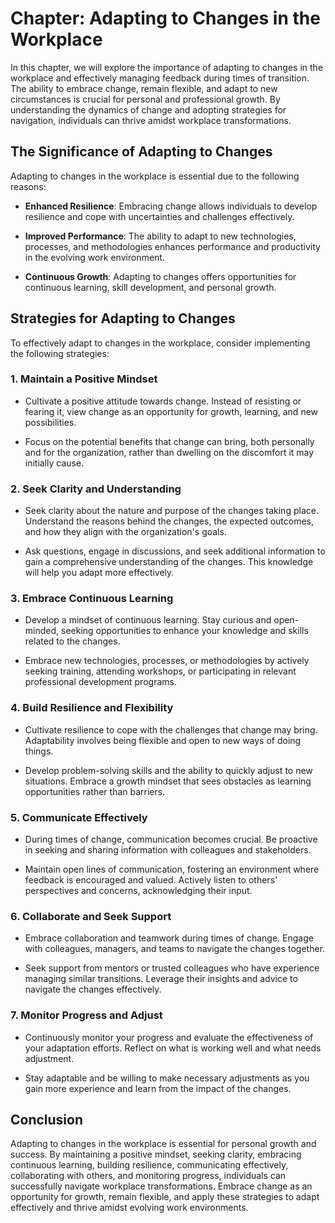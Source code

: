 Chapter: Adapting to Changes in the Workplace
=============================================

In this chapter, we will explore the importance of adapting to changes in the workplace and effectively managing feedback during times of transition. The ability to embrace change, remain flexible, and adapt to new circumstances is crucial for personal and professional growth. By understanding the dynamics of change and adopting strategies for navigation, individuals can thrive amidst workplace transformations.

The Significance of Adapting to Changes
---------------------------------------

Adapting to changes in the workplace is essential due to the following reasons:

* **Enhanced Resilience**: Embracing change allows individuals to develop resilience and cope with uncertainties and challenges effectively.

* **Improved Performance**: The ability to adapt to new technologies, processes, and methodologies enhances performance and productivity in the evolving work environment.

* **Continuous Growth**: Adapting to changes offers opportunities for continuous learning, skill development, and personal growth.

Strategies for Adapting to Changes
----------------------------------

To effectively adapt to changes in the workplace, consider implementing the following strategies:

### 1. **Maintain a Positive Mindset**

* Cultivate a positive attitude towards change. Instead of resisting or fearing it, view change as an opportunity for growth, learning, and new possibilities.

* Focus on the potential benefits that change can bring, both personally and for the organization, rather than dwelling on the discomfort it may initially cause.

### 2. **Seek Clarity and Understanding**

* Seek clarity about the nature and purpose of the changes taking place. Understand the reasons behind the changes, the expected outcomes, and how they align with the organization's goals.

* Ask questions, engage in discussions, and seek additional information to gain a comprehensive understanding of the changes. This knowledge will help you adapt more effectively.

### 3. **Embrace Continuous Learning**

* Develop a mindset of continuous learning. Stay curious and open-minded, seeking opportunities to enhance your knowledge and skills related to the changes.

* Embrace new technologies, processes, or methodologies by actively seeking training, attending workshops, or participating in relevant professional development programs.

### 4. **Build Resilience and Flexibility**

* Cultivate resilience to cope with the challenges that change may bring. Adaptability involves being flexible and open to new ways of doing things.

* Develop problem-solving skills and the ability to quickly adjust to new situations. Embrace a growth mindset that sees obstacles as learning opportunities rather than barriers.

### 5. **Communicate Effectively**

* During times of change, communication becomes crucial. Be proactive in seeking and sharing information with colleagues and stakeholders.

* Maintain open lines of communication, fostering an environment where feedback is encouraged and valued. Actively listen to others' perspectives and concerns, acknowledging their input.

### 6. **Collaborate and Seek Support**

* Embrace collaboration and teamwork during times of change. Engage with colleagues, managers, and teams to navigate the changes together.

* Seek support from mentors or trusted colleagues who have experience managing similar transitions. Leverage their insights and advice to navigate the changes effectively.

### 7. **Monitor Progress and Adjust**

* Continuously monitor your progress and evaluate the effectiveness of your adaptation efforts. Reflect on what is working well and what needs adjustment.

* Stay adaptable and be willing to make necessary adjustments as you gain more experience and learn from the impact of the changes.

Conclusion
----------

Adapting to changes in the workplace is essential for personal growth and success. By maintaining a positive mindset, seeking clarity, embracing continuous learning, building resilience, communicating effectively, collaborating with others, and monitoring progress, individuals can successfully navigate workplace transformations. Embrace change as an opportunity for growth, remain flexible, and apply these strategies to adapt effectively and thrive amidst evolving work environments.
